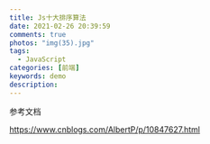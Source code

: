 ```yaml
---
title: Js十大排序算法
date: 2021-02-26 20:39:59
comments: true
photos: "img(35).jpg"
tags:
  - JavaScript
categories: [前端]
keywords: demo
description:
---
```


参考文档

<!-- more -->

https://www.cnblogs.com/AlbertP/p/10847627.html
